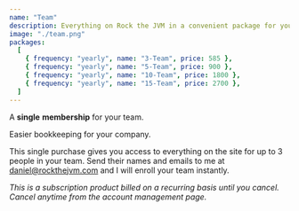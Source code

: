 ```yaml
---
name: "Team"
description: Everything on Rock the JVM in a convenient package for your team.
image: "./team.png"
packages:
  [
    { frequency: "yearly", name: "3-Team", price: 585 },
    { frequency: "yearly", name: "5-Team", price: 900 },
    { frequency: "yearly", name: "10-Team", price: 1800 },
    { frequency: "yearly", name: "15-Team", price: 2700 },
  ]
---
```


A **single** **membership** for your team.

Easier bookkeeping for your company.

This single purchase gives you access to everything on the site for up to 3 people in your team. Send their names and emails to me at <daniel@rockthejvm.com> and I will enroll your team instantly.

_This is a subscription product billed on a recurring basis until you cancel. Cancel anytime from the account management page._
